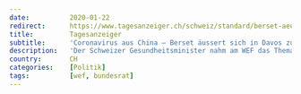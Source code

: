 ```yaml
---
date:          2020-01-22
redirect:      https://www.tagesanzeiger.ch/schweiz/standard/berset-aeussert-sich-in-davos-zu-virusausbreitung/story/31637328
title:         Tagesanzeiger
subtitle:      'Coronavirus aus China – Berset äussert sich in Davos zu Virusausbreitung'
description:   'Der Schweizer Gesundheitsminister nahm am WEF das Thema Coronavirus auf.'
country:       CH
categories:    [Politik]
tags:          [wef, bundesrat]
---
```

